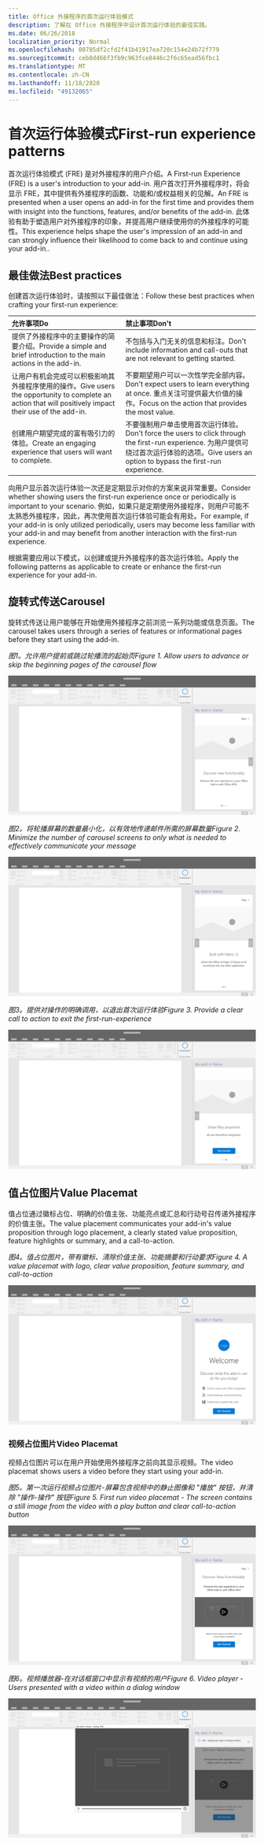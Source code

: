 ```yaml
---
title: Office 外接程序的首次运行体验模式
description: 了解在 Office 外接程序中设计首次运行体验的最佳实践。
ms.date: 06/26/2018
localization_priority: Normal
ms.openlocfilehash: 00785df2cfd2f41b41917ea720c154e24b72f779
ms.sourcegitcommit: ceb8dd66f3fb9c963fce8446c2f6c65ead56fbc1
ms.translationtype: MT
ms.contentlocale: zh-CN
ms.lasthandoff: 11/18/2020
ms.locfileid: "49132065"
---
```

# <a name="first-run-experience-patterns"></a><span data-ttu-id="cc9e0-103">首次运行体验模式</span><span class="sxs-lookup"><span data-stu-id="cc9e0-103">First-run experience patterns</span></span>

<span data-ttu-id="cc9e0-104">首次运行体验模式 (FRE) 是对外接程序的用户介绍。</span><span class="sxs-lookup"><span data-stu-id="cc9e0-104">A First-run Experience (FRE) is a user's introduction to your add-in.</span></span> <span data-ttu-id="cc9e0-105">用户首次打开外接程序时，将会显示 FRE，其中提供有外接程序的函数、功能和/或权益相关的见解。</span><span class="sxs-lookup"><span data-stu-id="cc9e0-105">An FRE is presented when a user opens an add-in for the first time and provides them with insight into the functions, features, and/or benefits of the add-in.</span></span> <span data-ttu-id="cc9e0-106">此体验有助于塑造用户对外接程序的印象，并提高用户继续使用你的外接程序的可能性。</span><span class="sxs-lookup"><span data-stu-id="cc9e0-106">This experience helps shape the user's impression of an add-in and can strongly influence their likelihood to come back to and continue using your add-in..</span></span>

## <a name="best-practices"></a><span data-ttu-id="cc9e0-107">最佳做法</span><span class="sxs-lookup"><span data-stu-id="cc9e0-107">Best practices</span></span>

<span data-ttu-id="cc9e0-108">创建首次运行体验时，请按照以下最佳做法：</span><span class="sxs-lookup"><span data-stu-id="cc9e0-108">Follow these best practices when crafting your first-run experience:</span></span>

|<span data-ttu-id="cc9e0-109">允许事项</span><span class="sxs-lookup"><span data-stu-id="cc9e0-109">Do</span></span>|<span data-ttu-id="cc9e0-110">禁止事项</span><span class="sxs-lookup"><span data-stu-id="cc9e0-110">Don't</span></span>|
|:------|:------|
|<span data-ttu-id="cc9e0-111">提供了外接程序中的主要操作的简要介绍。</span><span class="sxs-lookup"><span data-stu-id="cc9e0-111">Provide a simple and brief introduction to the main actions in the add-in.</span></span> | <span data-ttu-id="cc9e0-112">不包括与入门无关的信息和标注。</span><span class="sxs-lookup"><span data-stu-id="cc9e0-112">Don't include information and call-outs that are not relevant to getting started.</span></span>
|<span data-ttu-id="cc9e0-113">让用户有机会完成可以积极影响其外接程序使用的操作。</span><span class="sxs-lookup"><span data-stu-id="cc9e0-113">Give users the opportunity to complete an action that will positively impact their use of the add-in.</span></span> | <span data-ttu-id="cc9e0-114">不要期望用户可以一次性学完全部内容。</span><span class="sxs-lookup"><span data-stu-id="cc9e0-114">Don't expect users to learn everything at once.</span></span> <span data-ttu-id="cc9e0-115">重点关注可提供最大价值的操作。</span><span class="sxs-lookup"><span data-stu-id="cc9e0-115">Focus on the action that provides the most value.</span></span>
|<span data-ttu-id="cc9e0-116">创建用户期望完成的富有吸引力的体验。</span><span class="sxs-lookup"><span data-stu-id="cc9e0-116">Create an engaging experience that users will want to complete.</span></span> | <span data-ttu-id="cc9e0-117">不要强制用户单击使用首次运行体验。</span><span class="sxs-lookup"><span data-stu-id="cc9e0-117">Don't force the users to click through the first-run experience.</span></span> <span data-ttu-id="cc9e0-118">为用户提供可绕过首次运行体验的选项。</span><span class="sxs-lookup"><span data-stu-id="cc9e0-118">Give users an option to bypass the first-run experience.</span></span> |

<span data-ttu-id="cc9e0-119">向用户显示首次运行体验一次还是定期显示对你的方案来说非常重要。</span><span class="sxs-lookup"><span data-stu-id="cc9e0-119">Consider whether showing users the first-run experience once or periodically is important to your scenario.</span></span> <span data-ttu-id="cc9e0-120">例如，如果只是定期使用外接程序，则用户可能不太熟悉外接程序，因此，再次使用首次运行体验可能会有用处。</span><span class="sxs-lookup"><span data-stu-id="cc9e0-120">For example, if your add-in is only utilized periodically, users may become less familiar with your add-in and may benefit from another interaction with the first-run experience.</span></span>

<span data-ttu-id="cc9e0-121">根据需要应用以下模式，以创建或提升外接程序的首次运行体验。</span><span class="sxs-lookup"><span data-stu-id="cc9e0-121">Apply the following patterns as applicable to create or enhance the first-run experience for your add-in.</span></span>

## <a name="carousel"></a><span data-ttu-id="cc9e0-122">旋转式传送</span><span class="sxs-lookup"><span data-stu-id="cc9e0-122">Carousel</span></span>

<span data-ttu-id="cc9e0-123">旋转式传送让用户能够在开始使用外接程序之前浏览一系列功能或信息页面。</span><span class="sxs-lookup"><span data-stu-id="cc9e0-123">The carousel takes users through a series of features or informational pages before they start using the add-in.</span></span>

<span data-ttu-id="cc9e0-124">*图1。允许用户提前或跳过轮播流的起始页*</span><span class="sxs-lookup"><span data-stu-id="cc9e0-124">*Figure 1. Allow users to advance or skip the beginning pages of the carousel flow*</span></span>

![图示在 Office 桌面应用程序任务窗格的首次运行体验中显示轮播的步骤1。](../images/add-in-FRE-step-1.png)

<span data-ttu-id="cc9e0-127">*图2。将轮播屏幕的数量最小化，以有效地传递邮件所需的屏幕数量*</span><span class="sxs-lookup"><span data-stu-id="cc9e0-127">*Figure 2. Minimize the number of carousel screens to only what is needed to effectively communicate your message*</span></span>

![图示在 Office 桌面应用程序任务窗格的首次运行体验中显示轮播的步骤2。](../images/add-in-FRE-step-2.png)

<span data-ttu-id="cc9e0-130">*图3。提供对操作的明确调用，以退出首次运行体验*</span><span class="sxs-lookup"><span data-stu-id="cc9e0-130">*Figure 3. Provide a clear call to action to exit the first-run-experience*</span></span>

![图示在 Office 桌面应用程序任务窗格的首次运行体验中显示轮播的步骤3。](../images/add-in-FRE-step-3.png)

## <a name="value-placemat"></a><span data-ttu-id="cc9e0-133">值占位图片</span><span class="sxs-lookup"><span data-stu-id="cc9e0-133">Value Placemat</span></span>

<span data-ttu-id="cc9e0-134">值占位通过徽标占位、明确的价值主张、功能亮点或汇总和行动号召传递外接程序的价值主张。</span><span class="sxs-lookup"><span data-stu-id="cc9e0-134">The value placement communicates your add-in's value proposition through logo placement, a clearly stated value proposition, feature highlights or summary, and a call-to-action.</span></span>

<span data-ttu-id="cc9e0-135">*图4。值占位图片，带有徽标、清除价值主张、功能摘要和行动要求*</span><span class="sxs-lookup"><span data-stu-id="cc9e0-135">*Figure 4. A value placemat with logo, clear value proposition, feature summary, and call-to-action*</span></span>

![图中显示了在 Office 桌面应用程序任务窗格的首次运行体验中占位图片的值。](../images/add-in-FRE-value.png)

### <a name="video-placemat"></a><span data-ttu-id="cc9e0-138">视频占位图片</span><span class="sxs-lookup"><span data-stu-id="cc9e0-138">Video Placemat</span></span>

<span data-ttu-id="cc9e0-139">视频占位图片可以在用户开始使用外接程序之前向其显示视频。</span><span class="sxs-lookup"><span data-stu-id="cc9e0-139">The video placemat shows users a video before they start using your add-in.</span></span>

<span data-ttu-id="cc9e0-140">*图5。第一次运行视频占位图片-屏幕包含视频中的静止图像和 "播放" 按钮，并清除 "操作-操作" 按钮*</span><span class="sxs-lookup"><span data-stu-id="cc9e0-140">*Figure 5. First run video placemat - The screen contains a still image from the video with a play button and clear call-to-action button*</span></span>

![在 Office 桌面应用程序任务窗格的首次运行体验中显示视频占位图片的图示](../images/add-in-FRE-video.png)

<span data-ttu-id="cc9e0-142">*图6。视频播放器-在对话框窗口中显示有视频的用户*</span><span class="sxs-lookup"><span data-stu-id="cc9e0-142">*Figure 6. Video player - Users presented with a video within a dialog window*</span></span>

![在背景中显示带有 Office 桌面应用程序和外接程序任务窗格的对话框窗口中的视频的插图](../images/add-in-FRE-video-dialog.png)
